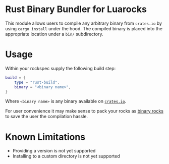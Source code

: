 # Rust Binary Bundler for Luarocks

This module allows users to compile any arbitrary binary from `crates.io` by using `cargo install`
under the hood. 
The compiled binary is placed into the appropriate location under a `bin/` subdirectory.

# Usage

Within your rockspec supply the following build step:

```lua
build = {
    type = "rust-build",
    binary = "<binary name>",
}
```

Where `<binary name>` is any binary available on [`crates.io`](https://crates.io).

For user convenience it may make sense to pack your rocks as [binary rocks](https://github.com/luarocks/luarocks/wiki/Hosting-binary-rocks) to save the user
the compilation hassle.

# Known Limitations

- Providing a version is not yet supported
- Installing to a custom directory is not yet supported
